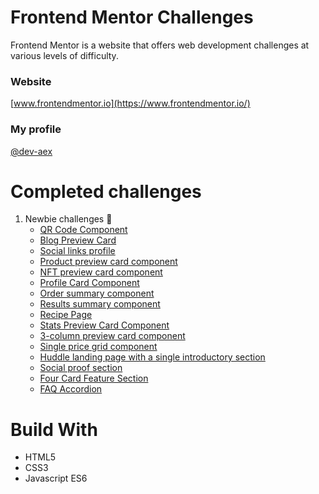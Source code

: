 # Frontend Mentor Challenges
Frontend Mentor is a website that offers web development challenges at various levels of difficulty.

### Website
[www.frontendmentor.io](https://www.frontendmentor.io/)

### My profile
[@dev-aex](https://www.frontendmentor.io/profile/dev-aex)

# Completed challenges
  1. Newbie challenges 🐣
     - [QR Code Component](./newbie/qr-code-component)
     - [Blog Preview Card](./newbie/blog-preview-card/)
     - [Social links profile](./newbie/social-links-profile/)
     - [Product preview card component](./newbie/product-preview-card-component/)
     - [NFT preview card component](./newbie/nft-preview-card-component/)
     - [Profile Card Component](./newbie/profile-card-component/)
     - [Order summary component](./newbie/order-summary-component/)
     - [Results summary component](./newbie/results-summary-component/)
     - [Recipe Page](./newbie/recipe-page/)
     - [Stats Preview Card Component](./newbie/stats-preview-card-component/)
     - [3-column preview card component](./newbie/3-column-preview-card-component/)
     - [Single price grid component](./newbie/single-price-grid-component/)
     - [Huddle landing page with a single introductory section](./newbie/huddle-landing-page-with-single-introductory-section/)
     - [Social proof section](./newbie/social-proof-section/)
     - [Four Card Feature Section](./newbie/four-card-feature-section/)
     - [FAQ Accordion](./newbie/faq-accordion/)

# Build With
- HTML5
- CSS3
- Javascript ES6

